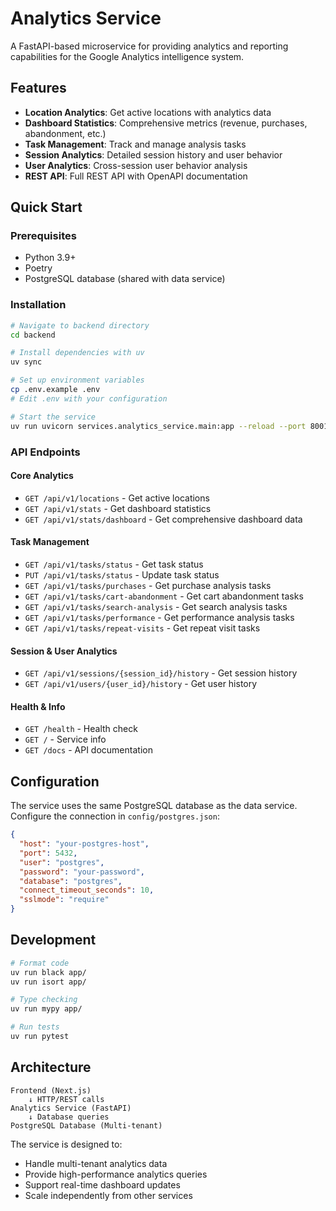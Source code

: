 # Analytics Service

A FastAPI-based microservice for providing analytics and reporting capabilities for the Google Analytics intelligence system.

## Features

- **Location Analytics**: Get active locations with analytics data
- **Dashboard Statistics**: Comprehensive metrics (revenue, purchases, abandonment, etc.)
- **Task Management**: Track and manage analysis tasks
- **Session Analytics**: Detailed session history and user behavior
- **User Analytics**: Cross-session user behavior analysis
- **REST API**: Full REST API with OpenAPI documentation

## Quick Start

### Prerequisites

- Python 3.9+
- Poetry
- PostgreSQL database (shared with data service)

### Installation

```bash
# Navigate to backend directory
cd backend

# Install dependencies with uv
uv sync

# Set up environment variables
cp .env.example .env
# Edit .env with your configuration

# Start the service
uv run uvicorn services.analytics_service.main:app --reload --port 8001
```

### API Endpoints

#### Core Analytics
- `GET /api/v1/locations` - Get active locations
- `GET /api/v1/stats` - Get dashboard statistics
- `GET /api/v1/stats/dashboard` - Get comprehensive dashboard data

#### Task Management
- `GET /api/v1/tasks/status` - Get task status
- `PUT /api/v1/tasks/status` - Update task status
- `GET /api/v1/tasks/purchases` - Get purchase analysis tasks
- `GET /api/v1/tasks/cart-abandonment` - Get cart abandonment tasks
- `GET /api/v1/tasks/search-analysis` - Get search analysis tasks
- `GET /api/v1/tasks/performance` - Get performance analysis tasks
- `GET /api/v1/tasks/repeat-visits` - Get repeat visit tasks

#### Session & User Analytics
- `GET /api/v1/sessions/{session_id}/history` - Get session history
- `GET /api/v1/users/{user_id}/history` - Get user history

#### Health & Info
- `GET /health` - Health check
- `GET /` - Service info
- `GET /docs` - API documentation

## Configuration

The service uses the same PostgreSQL database as the data service. Configure the connection in `config/postgres.json`:

```json
{
  "host": "your-postgres-host",
  "port": 5432,
  "user": "postgres",
  "password": "your-password",
  "database": "postgres",
  "connect_timeout_seconds": 10,
  "sslmode": "require"
}
```

## Development

```bash
# Format code
uv run black app/
uv run isort app/

# Type checking
uv run mypy app/

# Run tests
uv run pytest
```

## Architecture

```
Frontend (Next.js) 
    ↓ HTTP/REST calls
Analytics Service (FastAPI)
    ↓ Database queries  
PostgreSQL Database (Multi-tenant)
```

The service is designed to:
- Handle multi-tenant analytics data
- Provide high-performance analytics queries
- Support real-time dashboard updates
- Scale independently from other services
